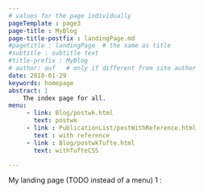 ```yaml
---
# values for the page individually
pageTemplate : page3
page-title : MyBlog
page-title-postfix : landingPage.md
#pagetitle : landingPage  # the same as title
#subtitle : subtitle text
#title-prefix : MyBlog
# author: auf   # only if different from site author
date: 2010-01-29
keywords: homepage
abstract: |
    The index page for all.
menu:
     - link: Blog/postwk.html
       text: postwk
     - link : PublicationList/postWithReference.html
       text : with reference
     - link : Blog/postwkTufte.html
       text: withTufteCSS

---
```


My landing page (TODO instead of a menu) 1 :

